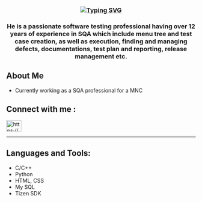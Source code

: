                                                               
<h3 align="center">       
  <a href="https://git.io/typing-svg"><img src="https://readme-typing-svg.demolab.com?font=Fira+Code&size=26&pause=1000&color=49C5F7&width=440&height=60&lines=Biplob Chakma welcomes you!" alt="Typing SVG"/></a>
</h3>  

<h3 align="center"> He is a passionate software testing professional having over 12 years of experience in SQA which include menu tree and test case creation, as well as execution, finding and managing defects, documentations, test plan and reporting, release management etc.</h3>    

<h2>
        <b>About Me</b>
</h2>

<p> 
    <ul>
       <li><span>Currently working as a SQA professional for a MNC</span></li>
    </ul>
</p>
<h2 
      <b>Connect with me :</b>
</h2>
<p align="left">               
  <a href="https://www.linkedin.com/in/biplob-chakma-0a718566/" target="blank"><img align="center" src="https://raw.githubusercontent.com/rahuldkjain/github-profile-readme-generator/master/src/images/icons/Social/linked-in-alt.svg" alt="https://www.linkedin.com/in/biplob-chakma-0a718566/" height="30" width="40"/></a>
</p> 
  <hr> 
  
<h2 style='margin-top:30px'>
        <b>Languages and Tools:</b>
</h2>
<p> 
    <ul>
       <li><span>C/C++</span></li>
      <li><span>Python</span></li>
      <li><span>HTML, CSS</span></li>
      <li><span>My SQL</span></li>
      <li><span>Tizen SDK</span></li>
    </ul>
</p>
